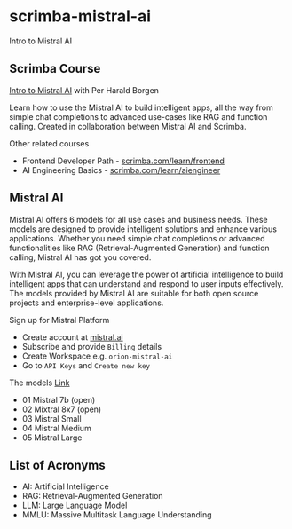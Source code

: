 # scrimba-mistral-ai

Intro to Mistral AI

## Scrimba Course

[Intro to Mistral AI](https://scrimba.com/learn/mistral) with Per Harald Borgen

Learn how to use the Mistral AI to build intelligent apps, all the way from simple chat completions to advanced use-cases like RAG and function calling. Created in collaboration between Mistral AI and Scrimba.

Other related courses

- Frontend Developer Path - [scrimba.com/learn/frontend](https://scrimba.com/learn/frontend)
- AI Engineering Basics - [scrimba.com/learn/aiengineer](https://scrimba.com/learn/aiengineer)

## Mistral AI

Mistral AI offers 6 models for all use cases and business needs. These models are designed to provide intelligent solutions and enhance various applications. Whether you need simple chat completions or advanced functionalities like RAG (Retrieval-Augmented Generation) and function calling, Mistral AI has got you covered.

With Mistral AI, you can leverage the power of artificial intelligence to build intelligent apps that can understand and respond to user inputs effectively. The models provided by Mistral AI are suitable for both open source projects and enterprise-level applications.

Sign up for Mistral Platform

- Create account at [mistral.ai](https://mistral.ai/)
- Subscribe and provide `Billing` details
- Create Workspace e.g. `orion-mistral-ai`
- Go to `API Keys` and `Create new key`

The models [Link](https://docs.mistral.ai/getting-started/models/)

- 01 Mistral 7b (open)
- 02 Mixtral 8x7 (open)
- 03 Mistral Small
- 04 Mistral Medium
- 05 Mistral Large

## List of Acronyms

- AI: Artificial Intelligence
- RAG: Retrieval-Augmented Generation
- LLM: Large Language Model
- MMLU: Massive Multitask Language Understanding
